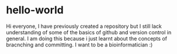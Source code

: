 # hello-world
Hi everyone,
I have previously created a repository but I still lack understanding of some of the basics of github and version control in general. I am doing this because i just learnt about the concepts of bracnching and committing.
I want to be a bioinformatician :)
